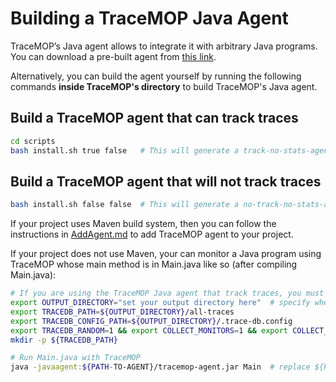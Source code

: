 # Building a TraceMOP Java Agent

TraceMOP’s Java agent allows to integrate it with arbitrary Java programs.
You can download a pre-built agent from [this link](https://github.com/SoftEngResearch/tracemop/releases).

Alternatively, you can build the agent yourself by running the following commands **inside TraceMOP's directory** to build TraceMOP's Java agent.

## Build a TraceMOP agent that can track traces
```bash
cd scripts
bash install.sh true false   # This will generate a track-no-stats-agent.jar file
```

## Build a TraceMOP agent that will not track traces
```bash
bash install.sh false false  # This will generate a no-track-no-stats-agent.jar
```

If your project uses Maven build system, then you can follow the instructions in [AddAgent.md](AddAgent.md) to add TraceMOP agent to your project.

If your project does not use Maven, your can monitor a Java program using TraceMOP whose main method is in Main.java like so (after compiling Main.java):
```bash
# If you are using the TraceMOP Java agent that track traces, you must also run the below commands:
export OUTPUT_DIRECTORY="set your output directory here"  # specify where to store the traces
export TRACEDB_PATH=${OUTPUT_DIRECTORY}/all-traces
export TRACEDB_CONFIG_PATH=${OUTPUT_DIRECTORY}/.trace-db.config
export TRACEDB_RANDOM=1 && export COLLECT_MONITORS=1 && export COLLECT_TRACES=1
mkdir -p ${TRACEDB_PATH}

# Run Main.java with TraceMOP
java -javaagent:${PATH-TO-AGENT}/tracemop-agent.jar Main  # replace ${PATH-TO-AGENT} with the absolute path to TraceMOP's Java agent. 
```
